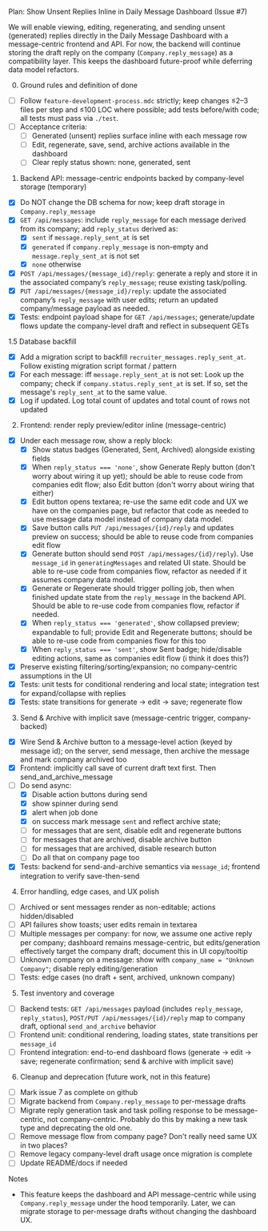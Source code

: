 Plan: Show Unsent Replies Inline in Daily Message Dashboard (Issue #7)

We will enable viewing, editing, regenerating, and sending unsent (generated) replies directly in the Daily Message Dashboard with a message-centric frontend and API. For now, the backend will continue storing the draft reply on the company (`Company.reply_message`) as a compatibility layer. This keeps the dashboard future-proof while deferring data model refactors.

0. Ground rules and definition of done

- [ ] Follow `feature-development-process.mdc` strictly; keep changes ≤2–3 files per step and ≤100 LOC where possible; add tests before/with code; all tests must pass via `./test`.
- [ ] Acceptance criteria:
  - [ ] Generated (unsent) replies surface inline with each message row
  - [ ] Edit, regenerate, save, send, archive actions available in the dashboard
  - [ ] Clear reply status shown: none, generated, sent

1. Backend API: message-centric endpoints backed by company-level storage (temporary)

- [x] Do NOT change the DB schema for now; keep draft storage in `Company.reply_message`
- [x] `GET /api/messages`: include `reply_message` for each message derived from its company; add `reply_status` derived as:
  - [x] `sent` if `message.reply_sent_at` is set
  - [x] `generated` if `company.reply_message` is non-empty and `message.reply_sent_at` is not set
  - [x] `none` otherwise
- [x] `POST /api/messages/{message_id}/reply`: generate a reply and store it in the associated company’s `reply_message`; reuse existing task/polling.
- [x] `PUT /api/messages/{message_id}/reply`: update the associated company’s `reply_message` with user edits; return an updated company/message payload as needed.
- [x] Tests: endpoint payload shape for `GET /api/messages`; generate/update flows update the company-level draft and reflect in subsequent GETs

1.5 Database backfill

- [x] Add a migration script to backfill `recruiter_messages.reply_sent_at`. Follow existing migration script format / pattern
- [x] For each message: iff `message.reply_sent_at` is not set: Look up the company; check if `company.status.reply_sent_at` is set. If so, set the message's `reply_sent_at` to the same value.  
- [x] Log if updated. Log total count of updates and total count of rows not updated

2. Frontend: render reply preview/editor inline (message-centric)

- [x] Under each message row, show a reply block:
  - [x] Show status badges (Generated, Sent, Archived) alongside existing fields
  - [x] When `reply_status === 'none'`, show Generate Reply button (don't worry about wiring it up yet); should be able to reuse code from companies edit flow;
        also Edit button (don't worry about wiring that either)
  - [x] Edit button opens textarea; re-use the same edit code and UX we have on the companies page, but refactor that code as needed to
        use message data model instead of company data model.
  - [x] Save button calls `PUT /api/messages/{id}/reply` and updates preview on success; should be able to reuse code from companies edit flow
  - [x] Generate button should send `POST /api/messages/{id}/reply`). Use `message_id` in `generatingMessages` and related UI state. Should be able to re-use code from companies flow, refactor as needed if it assumes company data model.
  - [x] Generate or Regenerate should trigger polling job, then when finished update state from the `reply_message` in the backend API. Should be able to re-use code from companies flow, refactor if needed.
  - [x] When `reply_status === 'generated'`, show collapsed preview; expandable to full; provide Edit and Regenerate buttons; should be able to re-use code from companies flow for this too
  - [x] When `reply_status === 'sent'`, show Sent badge; hide/disable editing actions, same as companies edit flow (i think it does this?)
- [x] Preserve existing filtering/sorting/expansion; no company-centric assumptions in the UI
- [x] Tests: unit tests for conditional rendering and local state; integration test for expand/collapse with replies
- [x] Tests: state transitions for generate → edit → save; regenerate flow

3. Send & Archive with implicit save (message-centric trigger, company-backed)

- [x] Wire Send & Archive button to a message-level action (keyed by message id); on the server, send message, then archive the message and mark company archived too
- [x] Frontend: implicitly call save of current draft text first. Then send_and_archive_message
- [ ] Do send async:
  - [x] Disable action buttons during send
  - [x] show spinner during send
  - [x]  alert when job done
  - [x]  on success mark message `sent` and reflect archive state; 
  - [ ]  for messages that are sent, disable edit and regenerate buttons
  - [ ]  for messages that are archived, disable archive button
  - [ ]  for messages that are archived, disable research button
  - [ ]  Do all that on company page too
- [x] Tests: backend for send-and-archive semantics via `message_id`; frontend integration to verify save-then-send

4. Error handling, edge cases, and UX polish

- [ ] Archived or sent messages render as non-editable; actions hidden/disabled
- [ ] API failures show toasts; user edits remain in textarea
- [ ] Multiple messages per company: for now, we assume one active reply per company; dashboard remains message-centric, but edits/generation effectively target the company draft; document this in UI copy/tooltip
- [ ] Unknown company on a message: show with `company_name = "Unknown Company"`; disable reply editing/generation
- [ ] Tests: edge cases (no draft + sent, archived, unknown company)

5. Test inventory and coverage

- [ ] Backend tests: `GET /api/messages` payload (includes `reply_message`, `reply_status`), `POST/PUT /api/messages/{id}/reply` map to company draft, optional `send_and_archive` behavior
- [ ] Frontend unit: conditional rendering, loading states, state transitions per `message_id`
- [ ] Frontend integration: end-to-end dashboard flows (generate → edit → save; regenerate confirmation; send & archive with implicit save)

6. Cleanup and deprecation (future work, not in this feature)

- [ ] Mark issue 7 as complete on github
- [ ] Migrate backend from `Company.reply_message` to per-message drafts
- [ ] Migrate reply generation task and task polling response to be message-centric, not company-centric. Probably do this by making a new task type and deprecating the old one.
- [ ] Remove message flow from company page? Don't really need same UX in two places?
- [ ] Remove legacy company-level draft usage once migration is complete
- [ ] Update README/docs if needed

Notes

- This feature keeps the dashboard and API message-centric while using `Company.reply_message` under the hood temporarily. Later, we can migrate storage to per-message drafts without changing the dashboard UX.